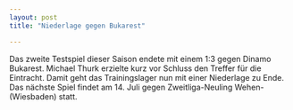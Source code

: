 ```yaml
---
layout: post
title: "Niederlage gegen Bukarest"

---
```


Das zweite Testspiel dieser Saison endete mit einem 1:3 gegen Dinamo Bukarest. Michael Thurk erzielte kurz vor Schluss den Treffer für die Eintracht. Damit geht das Trainingslager nun mit einer Niederlage zu Ende. Das nächste Spiel findet am 14. Juli gegen Zweitliga-Neuling Wehen-(Wiesbaden) statt.


